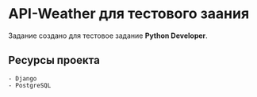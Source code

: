 # API-Weather для тестового заания

Задание создано для тестовое задание **Python Developer**. 

## Ресурсы проекта
    - Django
    - PostgreSQL